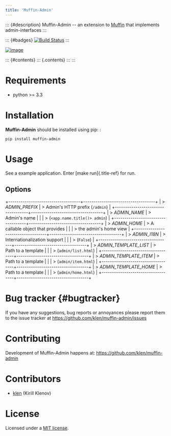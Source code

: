 ```yaml
---
title: 'Muffin-Admin'
---
```


::: {#description}
Muffin-Admin \-- an extension to
[Muffin](https://github.com/klen/muffin) that implements
admin-interfaces
:::

::: {#badges}
[![Build Status](http://img.shields.io/travis/klen/muffin-admin.svg?style=flat-square)](http://travis-ci.org/klen/muffin-admin)
:::

[![image](http://img.shields.io/pypi/v/muffin-admin.svg?style=flat-square)](https://pypi.python.org/pypi/muffin-admin)

::: {#contents}
::: {.contents}
:::
:::

Requirements
============

-   python \>= 3.3

Installation
============

**Muffin-Admin** should be installed using pip: :

    pip install muffin-admin

Usage
=====

See a example application. Enter [make run]{.title-ref} for run.

Options
-------

+-----------------------------------+-----------------------------------+
| > *ADMIN\_PREFIX*                 | > Admin\'s HTTP prefix (`/admin`) |
+-----------------------------------+-----------------------------------+
| > *ADMIN\_NAME*                   | > Admin\'s name                   |
|                                   | > (`<app.name.title()> admin`)    |
+-----------------------------------+-----------------------------------+
| > *ADMIN\_HOME*                   | > A callable object that provides |
|                                   | > the admin\'s home view          |
+-----------------------------------+-----------------------------------+
| > *ADMIN\_I18N*                   | > Internationalization support    |
|                                   | > (`False`)                       |
+-----------------------------------+-----------------------------------+
| > *ADMIN\_TEMPLATE\_LIST*         | > Path to a template              |
|                                   | > (`admin/list.html`)             |
+-----------------------------------+-----------------------------------+
| > *ADMIN\_TEMPLATE\_ITEM*         | > Path to a template              |
|                                   | > (`admin/item.html`)             |
+-----------------------------------+-----------------------------------+
| > *ADMIN\_TEMPLATE\_HOME*         | > Path to a template              |
|                                   | > (`admin/home.html`)             |
+-----------------------------------+-----------------------------------+

Bug tracker {#bugtracker}
===========

If you have any suggestions, bug reports or annoyances please report
them to the issue tracker at
<https://github.com/klen/muffin-admin/issues>

Contributing
============

Development of Muffin-Admin happens at:
<https://github.com/klen/muffin-admin>

Contributors
============

-   [klen](https://github.com/klen) (Kirill Klenov)

License
=======

Licensed under a [MIT license](http://opensource.org/licenses/MIT).
